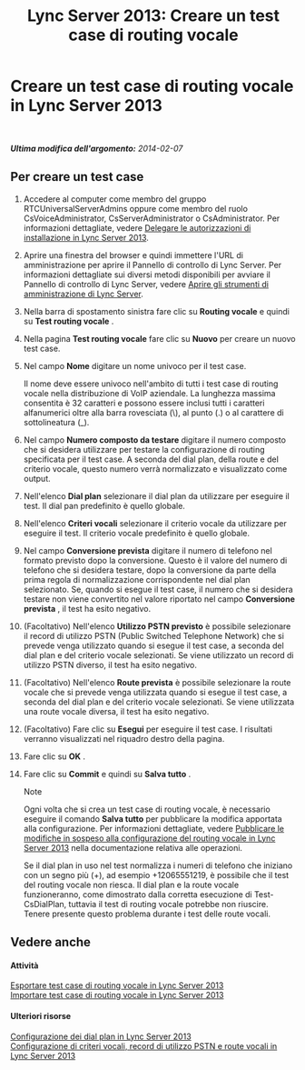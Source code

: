 ﻿---
title: 'Lync Server 2013: Creare un test case di routing vocale'
TOCTitle: Creare un test case di routing vocale
ms:assetid: 43a07a5b-2f20-462a-81e5-d628c18391e0
ms:mtpsurl: https://technet.microsoft.com/it-it/library/Gg425935(v=OCS.15)
ms:contentKeyID: 49300370
ms.date: 08/24/2015
mtps_version: v=OCS.15
ms.translationtype: HT
---

# Creare un test case di routing vocale in Lync Server 2013

 

_**Ultima modifica dell'argomento:** 2014-02-07_

## Per creare un test case

1.  Accedere al computer come membro del gruppo RTCUniversalServerAdmins oppure come membro del ruolo CsVoiceAdministrator, CsServerAdministrator o CsAdministrator. Per informazioni dettagliate, vedere [Delegare le autorizzazioni di installazione in Lync Server 2013](lync-server-2013-delegate-setup-permissions.md).

2.  Aprire una finestra del browser e quindi immettere l'URL di amministrazione per aprire il Pannello di controllo di Lync Server. Per informazioni dettagliate sui diversi metodi disponibili per avviare il Pannello di controllo di Lync Server, vedere [Aprire gli strumenti di amministrazione di Lync Server](lync-server-2013-open-lync-server-administrative-tools.md).

3.  Nella barra di spostamento sinistra fare clic su **Routing vocale** e quindi su **Test routing vocale** .

4.  Nella pagina **Test routing vocale** fare clic su **Nuovo** per creare un nuovo test case.

5.  Nel campo **Nome** digitare un nome univoco per il test case.
    
    Il nome deve essere univoco nell'ambito di tutti i test case di routing vocale nella distribuzione di VoIP aziendale. La lunghezza massima consentita è 32 caratteri e possono essere inclusi tutti i caratteri alfanumerici oltre alla barra rovesciata (\\), al punto (.) o al carattere di sottolineatura (\_).

6.  Nel campo **Numero composto da testare** digitare il numero composto che si desidera utilizzare per testare la configurazione di routing specificata per il test case. A seconda del dial plan, della route e del criterio vocale, questo numero verrà normalizzato e visualizzato come output.

7.  Nell'elenco **Dial plan** selezionare il dial plan da utilizzare per eseguire il test. Il dial pan predefinito è quello globale.

8.  Nell'elenco **Criteri vocali** selezionare il criterio vocale da utilizzare per eseguire il test. Il criterio vocale predefinito è quello globale.

9.  Nel campo **Conversione prevista** digitare il numero di telefono nel formato previsto dopo la conversione. Questo è il valore del numero di telefono che si desidera testare, dopo la conversione da parte della prima regola di normalizzazione corrispondente nel dial plan selezionato. Se, quando si esegue il test case, il numero che si desidera testare non viene convertito nel valore riportato nel campo **Conversione prevista** , il test ha esito negativo.

10. (Facoltativo) Nell'elenco **Utilizzo PSTN previsto** è possibile selezionare il record di utilizzo PSTN (Public Switched Telephone Network) che si prevede venga utilizzato quando si esegue il test case, a seconda del dial plan e del criterio vocale selezionati. Se viene utilizzato un record di utilizzo PSTN diverso, il test ha esito negativo.

11. (Facoltativo) Nell'elenco **Route prevista** è possibile selezionare la route vocale che si prevede venga utilizzata quando si esegue il test case, a seconda del dial plan e del criterio vocale selezionati. Se viene utilizzata una route vocale diversa, il test ha esito negativo.

12. (Facoltativo) Fare clic su **Esegui** per eseguire il test case. I risultati verranno visualizzati nel riquadro destro della pagina.

13. Fare clic su **OK** .

14. Fare clic su **Commit** e quindi su **Salva tutto** .
    

    > [!NOTE]
    > Ogni volta che si crea un test case di routing vocale, è necessario eseguire il comando <STRONG>Salva tutto</STRONG> per pubblicare la modifica apportata alla configurazione. Per informazioni dettagliate, vedere <A href="lync-server-2013-publish-pending-changes-to-the-voice-routing-configuration.md">Pubblicare le modifiche in sospeso alla configurazione del routing vocale in Lync Server 2013</A> nella documentazione relativa alle operazioni.

    
    Se il dial plan in uso nel test normalizza i numeri di telefono che iniziano con un segno più (+), ad esempio +12065551219, è possibile che il test del routing vocale non riesca. Il dial plan e la route vocale funzioneranno, come dimostrato dalla corretta esecuzione di Test-CsDialPlan, tuttavia il test di routing vocale potrebbe non riuscire. Tenere presente questo problema durante i test delle route vocali.

## Vedere anche

#### Attività

[Esportare test case di routing vocale in Lync Server 2013](lync-server-2013-export-voice-routing-test-cases.md)  
[Importare test case di routing vocale in Lync Server 2013](lync-server-2013-import-voice-routing-test-cases.md)  

#### Ulteriori risorse

[Configurazione dei dial plan in Lync Server 2013](lync-server-2013-configuring-dial-plans.md)  
[Configurazione di criteri vocali, record di utilizzo PSTN e route vocali in Lync Server 2013](lync-server-2013-configuring-voice-policies-pstn-usage-records-and-voice-routes.md)


